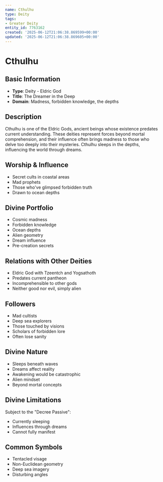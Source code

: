 ```yaml
---
name: Cthulhu
type: Deity
tags:
- Greater Deity
entity_id: 7763162
created: '2025-06-12T21:06:38.869599+00:00'
updated: '2025-06-12T21:06:38.869605+00:00'
---
```


# Cthulhu

## Basic Information
- **Type**: Deity - Eldric God
- **Title**: The Dreamer in the Deep
- **Domain**: Madness, forbidden knowledge, the depths

## Description
Cthulhu is one of the Eldric Gods, ancient beings whose existence predates current understanding. These deities represent forces beyond mortal comprehension, and their influence often brings madness to those who delve too deeply into their mysteries. Cthulhu sleeps in the depths, influencing the world through dreams.

## Worship & Influence
- Secret cults in coastal areas
- Mad prophets
- Those who've glimpsed forbidden truth
- Drawn to ocean depths

## Divine Portfolio
- Cosmic madness
- Forbidden knowledge
- Ocean depths
- Alien geometry
- Dream influence
- Pre-creation secrets

## Relations with Other Deities
- Eldric God with Tzeentch and Yogsathoth
- Predates current pantheon
- Incomprehensible to other gods
- Neither good nor evil, simply alien

## Followers
- Mad cultists
- Deep sea explorers
- Those touched by visions
- Scholars of forbidden lore
- Often lose sanity

## Divine Nature
- Sleeps beneath waves
- Dreams affect reality
- Awakening would be catastrophic
- Alien mindset
- Beyond mortal concepts

## Divine Limitations
Subject to the "Decree Passive":
- Currently sleeping
- Influences through dreams
- Cannot fully manifest

## Common Symbols
- Tentacled visage
- Non-Euclidean geometry
- Deep sea imagery
- Disturbing angles